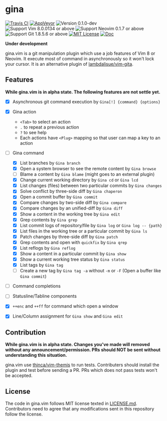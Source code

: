 gina
==============================================================================
[![Travis CI](https://img.shields.io/travis/lambdalisue/gina.vim/master.svg?style=flat-square&label=Travis%20CI)](https://travis-ci.org/lambdalisue/gina.vim)
[![AppVeyor](https://img.shields.io/appveyor/ci/lambdalisue/gina-vim/master.svg?style=flat-square&label=AppVeyor)](https://ci.appveyor.com/project/lambdalisue/gina-vim/branch/master)
![Version 0.1.0-dev](https://img.shields.io/badge/version-0.1.0--dev-yellow.svg?style=flat-square)
![Support Vim 8.0.0134 or above](https://img.shields.io/badge/support-Vim%208.0.0134%20or%20above-yellowgreen.svg?style=flat-square)
![Support Neovim 0.1.7 or above](https://img.shields.io/badge/support-Neovim%200.1.7%20or%20above-yellowgreen.svg?style=flat-square)
![Support Git 1.8.5.6 or above](https://img.shields.io/badge/support-Git%201.8.5.6%20or%20above-green.svg?style=flat-square)
[![MIT License](https://img.shields.io/badge/license-MIT-blue.svg?style=flat-square)](LICENSE.md)
[![Doc](https://img.shields.io/badge/doc-%3Ah%20gina-orange.svg?style=flat-square)](doc/gina.txt)


**Under development**

gina.vim is a git manipulation plugin which use a job features of Vim 8 or Neovim.
It execute most of command in asynchronously so it won't lock your cursor.
It is an alternative plugin of [lambdalisue/vim-gita](https://github.com/lambdalisue/vim-gita).


Features
-------------------------------------------------------------------------------

**While gina.vim is in alpha state. The following features are not settle yet.**

- [x] Asynchronous git command execution by `Gina[!] {command} {options}`
- [x] Gina action
  - `<Tab>` to select an action
  - `.` to repeat a previous action
  - `?` to see help
  - Each actions have `<Plug>` mapping so that user can map a key to an action
- [ ] Gina command
  - [x] List branches by `Gina branch`
  - [x] Open a system browser to see the remote content by `Gina browse`
  - [ ] Blame a content by `Gina blame` (might goes to an external plugin)
  - [x] Change current working directory by `Gina cd` or `Gina lcd`
  - [x] List changes (files) between two particular commits by `Gina changes`
  - [x] Solve conflict by three-side diff by `Gina chaperon`
  - [x] Open a commit buffer by `Gina commit`
  - [x] Compare changes by two-side diff by `Gina compare`
  - [x] Compare changes by an unified-diff by `Gina diff`
  - [x] Show a content in the working tree by `Gina edit`
  - [x] Grep contents by `Gina grep`
  - [x] List commit logs of repository/file by `Gina log` or `Gina log -- {path}`
  - [x] List files in the working tree or a particular commit by `Gina ls`
  - [x] Patch changes by three-side diff by `Gina patch`
  - [x] Grep contents and open with `quickfix` by `Gina qrep`
  - [x] List reflogs by `Gina reflog`
  - [x] Show a content in a particular commit by `Gina show`
  - [x] Show a current working tree status by `Gina status`
  - [x] List tags by `Gina tag`
  - [ ] Create a new tag by `Gina tag -a` without `-m` or `-F` (Open a buffer like `Gina commit`)
- [ ] Command completions
- [ ] Statusline/Tabline components
- [x] `++enc` and `++ff` for command which open a window
- [x] Line/Column assignment for `Gina show` and `Gina edit`


Contribution
-------------------------------------------------------------------------------

**While gina.vim is in alpha state.
Changes you've made will removed without any announcement/permission.
PRs should NOT be sent without understanding this situation.**

gina.vim use [thinca/vim-themis](https://github.com/thinca/vim-themis) to run tests.
Contributers should install the plugin and test before sending a PR.
PRs which does not pass tests won't be accepted.


License
-------------------------------------------------------------------------------
The code in gina.vim follows MIT license texted in [LICENSE.md](./LICENSE.md).
Contributors need to agree that any modifications sent in this repository follow the license.

